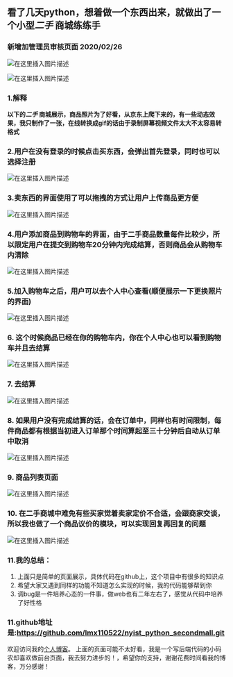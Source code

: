 ## 看了几天python，想着做一个东西出来，就做出了一个小型*二手* 商城练练手
### 新增加管理员审核页面 2020/02/26
![在这里插入图片描述](https://img-blog.csdnimg.cn/20200226122444724.png)


![在这里插入图片描述](https://img-blog.csdnimg.cn/20200226122603190.png?x-oss-process=image/watermark,type_ZmFuZ3poZW5naGVpdGk,shadow_10,text_aHR0cHM6Ly9ibG9nLmNzZG4ubmV0L292ZXIxMTA1MjI=,size_16,color_FFFFFF,t_70)
### 1.解释 
**以下的*二手* 商城展示，商品照片为了好看，从京东上爬下来的，有一些动态效果，我只制作了一张，在线转换成gif的话由于录制屏幕视频文件太大不太容易转格式**

### 2.用户在没有登录的时候点击买东西，会弹出首先登录，同时也可以选择注册
![在这里插入图片描述](https://img-blog.csdnimg.cn/20181110202812635.png?x-oss-process=image/watermark,type_ZmFuZ3poZW5naGVpdGk,shadow_10,text_aHR0cHM6Ly9ibG9nLmNzZG4ubmV0L292ZXIxMTA1MjI=,size_16,color_FFFFFF,t_70)
### 3.卖东西的界面使用了可以拖拽的方式让用户上传商品更方便
![在这里插入图片描述](https://img-blog.csdnimg.cn/20181110202928861.png?x-oss-process=image/watermark,type_ZmFuZ3poZW5naGVpdGk,shadow_10,text_aHR0cHM6Ly9ibG9nLmNzZG4ubmV0L292ZXIxMTA1MjI=,size_16,color_FFFFFF,t_70)
### 4.用户添加商品到购物车的界面，由于二手商品数量每件比较少，所以限定用户在提交到购物车20分钟内完成结算，否则商品会从购物车内清除
![在这里插入图片描述](https://img-blog.csdnimg.cn/20181110203102771.gif)
### 5.加入购物车之后，用户可以去个人中心查看(顺便展示一下更换照片的界面)
![在这里插入图片描述](https://img-blog.csdnimg.cn/20181110203547493.png?x-oss-process=image/watermark,type_ZmFuZ3poZW5naGVpdGk,shadow_10,text_aHR0cHM6Ly9ibG9nLmNzZG4ubmV0L292ZXIxMTA1MjI=,size_16,color_FFFFFF,t_70)
### 6. 这个时候商品已经在你的购物车内，你在个人中心也可以看到购物车并且去结算

![在这里插入图片描述](https://img-blog.csdnimg.cn/20181110203756381.png?x-oss-process=image/watermark,type_ZmFuZ3poZW5naGVpdGk,shadow_10,text_aHR0cHM6Ly9ibG9nLmNzZG4ubmV0L292ZXIxMTA1MjI=,size_16,color_FFFFFF,t_70)
### 7. 去结算
![在这里插入图片描述](https://img-blog.csdnimg.cn/20181110203830590.png?x-oss-process=image/watermark,type_ZmFuZ3poZW5naGVpdGk,shadow_10,text_aHR0cHM6Ly9ibG9nLmNzZG4ubmV0L292ZXIxMTA1MjI=,size_16,color_FFFFFF,t_70)
### 8. 如果用户没有完成结算的话，会在订单中，同样也有时间限制，每件商品都有根据当初进入订单那个时间算起至三十分钟后自动从订单中取消
![在这里插入图片描述](https://img-blog.csdnimg.cn/20181110204036928.png?x-oss-process=image/watermark,type_ZmFuZ3poZW5naGVpdGk,shadow_10,text_aHR0cHM6Ly9ibG9nLmNzZG4ubmV0L292ZXIxMTA1MjI=,size_16,color_FFFFFF,t_70)
### 9. 商品列表页面
![在这里插入图片描述](https://img-blog.csdnimg.cn/20181110204127316.png?x-oss-process=image/watermark,type_ZmFuZ3poZW5naGVpdGk,shadow_10,text_aHR0cHM6Ly9ibG9nLmNzZG4ubmV0L292ZXIxMTA1MjI=,size_16,color_FFFFFF,t_70)
### 10. 在二手商城中难免有些买家觉着卖家定价不合适，会跟商家交谈，所以我也做了一个商品议价的模块，可以实现回复再回复的问题
![在这里插入图片描述](https://img-blog.csdnimg.cn/20181110204419137.png?x-oss-process=image/watermark,type_ZmFuZ3poZW5naGVpdGk,shadow_10,text_aHR0cHM6Ly9ibG9nLmNzZG4ubmV0L292ZXIxMTA1MjI=,size_16,color_FFFFFF,t_70)

### 11.我的总结：

 1. 上面只是简单的页面展示，具体代码在github上，这个项目中有很多的知识点
 2. 希望大家又遇到同样的功能不知道怎么实现的时候，我的代码能够帮到你
 3. 调bug是一件培养心态的一件事，做web也有二年左右了，感觉从代码中培养了好性格

### 11.github地址是:https://github.com/lmx110522/nyist_python_secondmall.git
欢迎访问我的[个人博客](https://www.limaozhan.cn)。
上面的页面可能不太好看，我是一个写后端代码的小码农却喜欢做前台页面，我去努力进步的！，希望你的支持，谢谢花费时间看我的博客，万分感谢！
